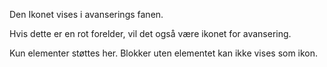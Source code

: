 Den Ikonet vises i avanserings fanen.

Hvis dette er en rot forelder, vil det også være ikonet for avansering.

Kun elementer støttes her. Blokker uten elementet kan ikke vises som ikon.